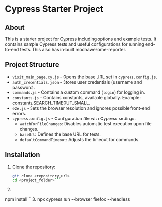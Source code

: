 # Cypress Starter Project

## About

This is a starter project for Cypress including options and example tests. It contains sample Cypress tests and useful configurations for running end-to-end tests. This also has in-built mochawesome-reporter.

## Project Structure

- `visit_main_page.cy.js` - Opens the base URL set in `cypress.config.js`.
- `auth_credentials.json` - Stores user credentials (username and password).
- `commands.js` - Contains a custom command (`login`) for logging in.
- `constants.js` - Contains constants, available globally. Example: constants.SEARCH_TIMEOUT_SMALL.
- `e2e.js` - Sets the browser resolution and ignores possible front-end errors.
- `cypress.config.js` - Configuration file with Cypress settings:
  - `watchForFileChanges`: Disables automatic test execution upon file changes.
  - `baseUrl`: Defines the base URL for tests.
  - `defaultCommandTimeout`: Adjusts the timeout for commands.

## Installation

1. Clone the repository:
   ```bash
   git clone <repository_url>
   cd <project_folder>```
2.  ```bash
   npm install```
3. npx cypress run --browser firefox --headless
